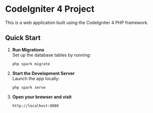 # CodeIgniter 4 Project

This is a web application built using the CodeIgniter 4 PHP framework.

## Quick Start

1. **Run Migrations**  
   Set up the database tables by running:
   ```bash
   php spark migrate
   
   
2. **Start the Development Server**  
   Launch the app locally:
   ```bash
   php spark serve
   
3. **Open your browser and visit**  
   ```bash
   http://localhost:8080
